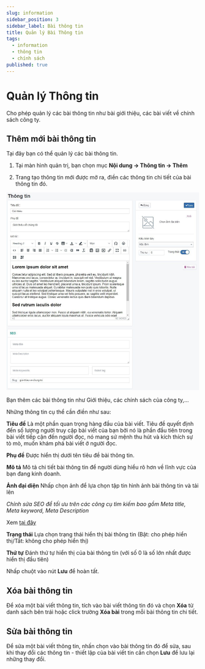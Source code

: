 ```yaml
---
slug: information
sidebar_position: 3
sidebar_label: Bài thông tin
title: Quản lý Bài Thông tin
tags:
  - information
  - thông tin
  - chính sách
published: true
---
```

# Quản lý Thông tin

Cho phép quản lý các bài thông tin như bài giới thiệu, các bài viết về chính sách công ty.

## Thêm mới bài thông tin

Tại đây bạn có thể quản lý các bài thông tin.

1. Tại màn hình quản trị, bạn chọn mục **Nội dung -> Thông tin -> Thêm**

2. Trang tạo thông tin mới được mở ra, điền các thông tin chi tiết của bài thông tin đó.

![thong-tin-1.jpg](img/thong-tin-1.jpg)

Bạn thêm các bài thông tin như Giới thiệu, các chính sách của công ty,...

Những thông tin cụ thể cần điền như sau:

**Tiêu đề** Là một phần quan trọng hàng đầu của bài viết. Tiêu đề quyết định đến số lượng người truy cập bài viết của bạn bởi nó là phần đầu tiên trong bài viết tiếp cận đến người đọc, nó mang sứ mệnh thu hút và kích thích sự tò mò, muốn khám phá bài viết ở người đọc.

**Phụ đề** Được hiển thị dưới tên tiêu đề bài thông tin.

**Mô tả** Mô tả chi tiết bài thông tin để người dùng hiểu rõ hơn về lĩnh vực của bạn đang kinh doanh.

**Ảnh đại diện** Nhấp chọn ảnh để lựa chọn tập tin hình ảnh bài thông tin và tải lên

_Chỉnh sửa SEO để tối ưu trên các công cụ tìm kiếm bao gồm Meta title, Meta keyword, Meta Description_

Xem [tại đây](https://mkmate.osd.vn/docs/common/seo)

**Trạng thái** Lựa chọn trạng thái hiển thị bài thông tin (Bật: cho phép hiển thị/Tắt: không cho phép hiển thị)

**Thứ tự** Đánh thứ tự hiển thị của bài thông tin (với số 0 là số lớn nhất được hiển thị đầu tiên)

Nhấp chuột vào nút **Lưu** để hoàn tất.

## Xóa bài thông tin

Để xóa một bài viết thông tin, tích vào bài viết thông tin đó và chọn **Xóa** từ danh sách bên trái hoặc click trường **Xóa bài** trong mỗi bài thông tin chi tiết.

## Sửa bài thông tin

Để sửa một bài viết thông tin, nhấn chọn vào bài thông tin đó để sửa, sau khi thay đổi các thông tin - thiết lập của bài viết tin cần chọn **Lưu** để lưu lại những thay đổi.
